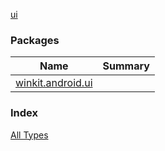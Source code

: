 [ui](./index.md)

### Packages

| Name | Summary |
|---|---|
| [winkit.android.ui](winkit.android.ui/index.md) |  |

### Index

[All Types](alltypes/index.md)